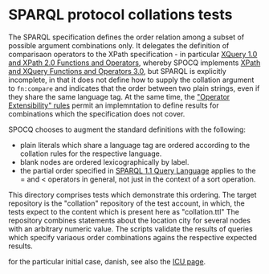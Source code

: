 
# SPARQL protocol collations tests

The SPARQL specification defines the order relation among a subset of possible argument combinations only.
It delegates the definition of comparisaon operators to the XPath specification -
in particular [XQuery 1.0 and XPath 2.0 Functions and Operators](http://www.w3.org/TR/xpath-functions/), whereby
SPOCQ implements [XPath and XQuery Functions and Operators 3.0](http://www.w3.org/TR/xpath-functions-30/),
but SPARQL is explicitly incomplete, in that it does not define how to supply the collation argument to `fn:compare`
and indicates that the order between two plain strings, even if they share the same language tag.
At the same time, the ["Operator Extensibility" rules](http://www.w3.org/TR/2013/REC-sparql11-query-20130321/#operatorExtensibility)
permit an implemntation to define results for combinations which the specification does not cover.

SPOCQ chooses to augment the standard definitions with the following:
- plain literals which share a language tag are ordered according to the collation rules for the respective language.
- blank nodes are ordered lexicographically by label.
- the partial order specified in [SPARQL 1.1 Query Language](http://www.w3.org/TR/2013/REC-sparql11-query-20130321/#modOrderBy)
  applies to the = and < operators in general, not just in the context of a sort operation.

This directory comprises tests which demonstrate this ordering.
The target repository is the "collation" repository of the test account, in which, the tests expect to
the content which is present here as "collation.ttl"
The repository combines statements about the location city for several nodes with an arbitrary numeric value.
The scripts validate the results of queries which specify variaous order combinations agains the
respective expected results.

for the particular initial case, danish, see also the [ICU page](http://demo.icu-project.org/icu-bin/locexp?d_=en&x=col&_=da).

